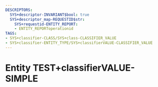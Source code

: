 ```yaml
---
DESCRIPTORS:
  SYS+descriptor-INVARIANT$bool: true
  SYS+descriptor_map-REQUESTID$str:
    SYS+requestid-ENTITY_REPORT:
    - ENTITY_REPORToperationid
TAGS:
- SYS+classifier-CLASS/SYS+class-CLASSIFIER_VALUE
- SYS+classifier-ENTITY_TYPE/SYS+classifierVALUE-CLASSIFIER_VALUE
---
```

# Entity TEST+classifierVALUE-SIMPLE

